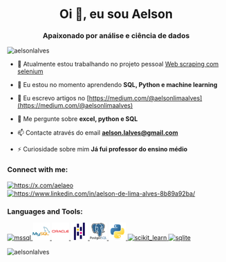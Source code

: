 <h1 align="center">Oi 👋, eu sou Aelson</h1>
<h3 align="center">Apaixonado por análise e ciência de dados</h3>

<p align="left"> <img src="https://komarev.com/ghpvc/?username=aelsonlalves&label=Profile%20views&color=0e75b6&style=flat" alt="aelsonlalves" /> </p>

- 🔭 Atualmente estou trabalhando no projeto pessoal [Web scraping com selenium](https://github.com/Aelsonlalves/webscrapingcomselenium)

- 🌱 Eu estou no momento aprendendo **SQL, Python e machine learning**

- 📝 Eu escrevo artigos no [https://medium.com/@aelsonlimaalves](https://medium.com/@aelsonlimaalves)

- 💬 Me pergunte sobre **excel, python e SQL**

- 📫 Contacte através do email **aelson.lalves@gmail.com**

- ⚡ Curiosidade sobre mim **Já fui professor do ensino médio**

<h3 align="left">Connect with me:</h3>
<p align="left">
<a href="https://twitter.com/https://x.com/aelaeo" target="blank"><img align="center" src="https://raw.githubusercontent.com/rahuldkjain/github-profile-readme-generator/master/src/images/icons/Social/twitter.svg" alt="https://x.com/aelaeo" height="30" width="40" /></a>
<a href="https://linkedin.com/in/https://www.linkedin.com/in/aelson-de-lima-alves-8b89a92ba/" target="blank"><img align="center" src="https://raw.githubusercontent.com/rahuldkjain/github-profile-readme-generator/master/src/images/icons/Social/linked-in-alt.svg" alt="https://www.linkedin.com/in/aelson-de-lima-alves-8b89a92ba/" height="30" width="40" /></a>
</p>

<h3 align="left">Languages and Tools:</h3>
<p align="left"> <a href="https://www.microsoft.com/en-us/sql-server" target="_blank" rel="noreferrer"> <img src="https://www.svgrepo.com/show/303229/microsoft-sql-server-logo.svg" alt="mssql" width="40" height="40"/> </a> <a href="https://www.mysql.com/" target="_blank" rel="noreferrer"> <img src="https://raw.githubusercontent.com/devicons/devicon/master/icons/mysql/mysql-original-wordmark.svg" alt="mysql" width="40" height="40"/> </a> <a href="https://www.oracle.com/" target="_blank" rel="noreferrer"> <img src="https://raw.githubusercontent.com/devicons/devicon/master/icons/oracle/oracle-original.svg" alt="oracle" width="40" height="40"/> </a> <a href="https://pandas.pydata.org/" target="_blank" rel="noreferrer"> <img src="https://raw.githubusercontent.com/devicons/devicon/2ae2a900d2f041da66e950e4d48052658d850630/icons/pandas/pandas-original.svg" alt="pandas" width="40" height="40"/> </a> <a href="https://www.postgresql.org" target="_blank" rel="noreferrer"> <img src="https://raw.githubusercontent.com/devicons/devicon/master/icons/postgresql/postgresql-original-wordmark.svg" alt="postgresql" width="40" height="40"/> </a> <a href="https://www.python.org" target="_blank" rel="noreferrer"> <img src="https://raw.githubusercontent.com/devicons/devicon/master/icons/python/python-original.svg" alt="python" width="40" height="40"/> </a> <a href="https://scikit-learn.org/" target="_blank" rel="noreferrer"> <img src="https://upload.wikimedia.org/wikipedia/commons/0/05/Scikit_learn_logo_small.svg" alt="scikit_learn" width="40" height="40"/> </a> <a href="https://www.sqlite.org/" target="_blank" rel="noreferrer"> <img src="https://www.vectorlogo.zone/logos/sqlite/sqlite-icon.svg" alt="sqlite" width="40" height="40"/> </a> </p>

<p><img align="center" src="https://github-readme-stats.vercel.app/api/top-langs?username=aelsonlalves&show_icons=true&locale=en&layout=compact" alt="aelsonlalves" /></p>


<!--
## Hi there 👋


**Aelsonlalves/Aelsonlalves** is a ✨ _special_ ✨ repository because its `README.md` (this file) appears on your GitHub profile.

Here are some ideas to get you started:

- 🔭 I’m currently working on ...
- 🌱 I’m currently learning ...
- 👯 I’m looking to collaborate on ...
- 🤔 I’m looking for help with ...
- 💬 Ask me about ...
- 📫 How to reach me: ...
- 😄 Pronouns: ...
- ⚡ Fun fact: ...
-->
